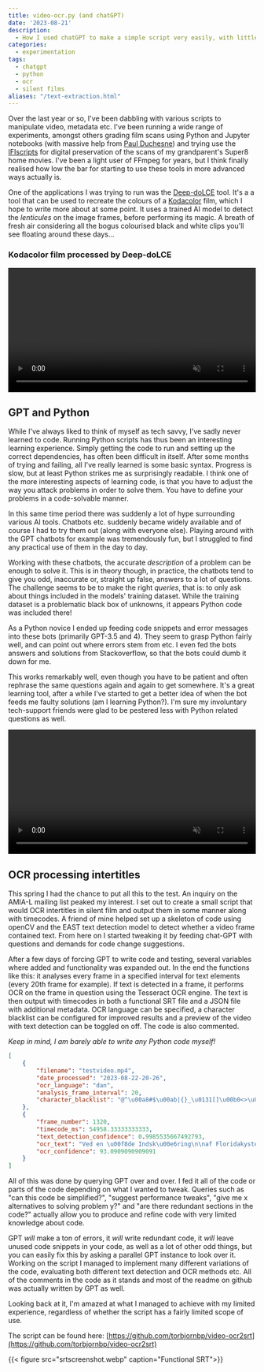 ```yaml
---
title: video-ocr.py (and chatGPT)
date: '2023-08-21'
description:
  - How I used chatGPT to make a simple script very easily, with little or no previous knowledge of python or programming.
categories: 
  - experimentation
tags:
  - chatgpt
  - python
  - ocr
  - silent films
aliases: "/text-extraction.html"
---
```


Over the last year or so, I've been dabbling with various scripts to manipulate video, metadata etc. 
I've been running a wide range of experiments, amongst others grading film scans using Python and Jupyter notebooks (with massive help from [Paul Duchesne](paulduchesne.github.io)) and trying use the [IFIscripts](https://github.com/kieranjol/IFIscripts) for digital preservation of the scans of my grandparent's Super8 home movies. 
I've been a light user of FFmpeg for years, but I think finally realised how low the bar for starting to use these tools in more advanced ways actually is. 

One of the applications I was trying to run was the [Deep-doLCE](https://www.researchgate.net/publication/358888176_Deep-doLCE_A_deep_learning_approach_for_the_color_reconstruction_of_digitized_lenticular_film) tool. 
It's a a tool that can be used to recreate the colours of a [Kodacolor](https://filmcolors.org/timeline-entry/1240/) film, which I hope to write more about at some point. 
It uses a trained AI model to detect the *lenticules* on the image frames, before performing its magic. 
A breath of fresh air considering all the bogus colourised black and white clips you'll see floating around these days...

### Kodacolor film processed by Deep-doLCE

<video width="100%" autoplay muted loop playsinline>
	<source src="kodacolor.webm" type="video/webm">
	<source src="kodacolor.mp4" type="video/mp4">
	<p>Your browser does not support the video format/codec.</p>
</video>

## GPT and Python
While I've always liked to think of myself as tech savvy, I've sadly never learned to code. 
Running Python scripts has thus been an interesting learning experience. 
Simply getting the code to run and setting up the correct dependencies, has often been difficult in itself. 
After some months of trying and failing, all I've really learned is some basic syntax. 
Progress is slow, but at least Python strikes me as surprisingly readable. 
I think one of the more interesting aspects of learning code, is that you have to adjust the way you attack problems in order to solve them. 
You have to define your problems in a code-solvable manner.

In this same time period there was suddenly a lot of hype surrounding various AI tools. 
Chatbots etc. suddenly became widely available and of course I had to try them out (along with everyone else). 
Playing around with the GPT chatbots for example was tremendously fun, but I struggled to find any practical use of them in the day to day.

Working with these chatbots, the accurate *description* of a problem can be enough to solve it. 
This is in theory though, in practice, the chatbots tend to give you odd, inaccurate or, straight up false, answers to a lot of questions. 
The challenge seems to be to make the right *queries*, that is: to only ask about things included in the models' training dataset. 
While the training dataset is a problematic black box of unknowns, it appears Python code was included there!

As a Python novice I ended up feeding code snippets and error messages into these bots (primarily GPT-3.5 and 4). 
They seem to grasp Python fairly well, and can point out where errors stem from etc. 
I even fed the bots answers and solutions from Stackoverflow, so that the bots could dumb it down for me. 

This works remarkably well, even though you have to be patient and often rephrase the same questions again and again to get somewhere. 
It's a great learning tool, after a while I've started to get a better idea of when the bot feeds me faulty solutions (am I learning Python?). 
I'm sure my involuntary tech-support friends were glad to be pestered less with Python related questions as well.

<video width="100%" autoplay muted loop playsinline>
	<source  src="demo.webm" type="video/webm">
	<source  src="demo.mp4" type="video/mp4">
	<p>Your browser does not support the video format/codec.</p>
</video>

## OCR processing intertitles
This spring I had the chance to put all this to the test. 
An inquiry on the AMIA-L mailing list peaked my interest. 
I set out to create a small script that would OCR intertitles in silent film and output them in some manner along with timecodes. 
A friend of mine helped set up a skeleton of code using openCV and the EAST text detection model to detect whether a video frame contained text. 
From here on I started tweaking it by feeding chat-GPT with questions and demands for code change suggestions. 

After a few days of forcing GPT to write code and testing, several variables where added and functionality was expanded out. 
In the end the functions like this: it analyses every frame in a specified interval for text elements (every 20th frame for example). 
If text is detected in a frame, it performs OCR on the frame in question using the Tesseract OCR engine. 
The text is then output with timecodes in both a functional SRT file and a JSON file with additional metadata. 
OCR language can be specified, a character blacklist can be configured for improved results and a preview of the video with text detection can be toggled on off. 
The code is also commented.

*Keep in mind, I am barely able to write any Python code myself!*

```json
[
    {
        "filename": "testvideo.mp4",
        "date_processed": "2023-08-22-20-26",
        "ocr_language": "dan",
        "analysis_frame_interval": 20,
        "character_blacklist": "@^\u00a8#$\u00ab|{}_\u0131[]\u00b0<>\u00bb%=+\u00b4`\u00a7*"
    },
    {
        "frame_number": 1320,
        "timecode_ms": 54958.33333333333,
        "text_detection_confidence": 0.9985535667492793,
        "ocr_text": "Ved en \u00f8de Indsk\u00e6ring\n\naf Floridakysten. En ny\nDag gryer.\n\n",
        "ocr_confidence": 93.0909090909091
    }
]
```

All of this was done by querying GPT over and over. 
I fed it all of the code or parts of the code depending on what I wanted to tweak. 
Queries such as "can this code be simplified?", "suggest performance tweaks", "give me x alternatives to solving problem y?" and "are there redundant sections in the code?" actually allow you to produce and refine code with very limited knowledge about code. 

GPT *will* make a ton of errors, it *will* write redundant code, it *will* leave unused code snippets in your code, as well as a lot of other odd things, but you can easily fix this by asking a parallel GPT instance to look over it. 
Working on the script I managed to implement many different variations of the code, evaluating both different text detection and OCR methods etc. 
All of the comments in the code as it stands and most of the readme on github was actually written by GPT as well. 

Looking back at it, I'm amazed at what I managed to achieve with my limited experience, regardless of whether the script has a fairly limited scope of use. 

The script can be found here: [https://github.com/torbjornbp/video-ocr2srt](https://github.com/torbjornbp/video-ocr2srt)

{{< figure src="srtscreenshot.webp" caption="Functional SRT">}}
